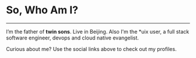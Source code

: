 # So, Who Am I?

----
I’m the father of **twin sons**. Live in Beijing. Also I'm the *uix user, a full stack software engineer, devops and cloud native evangelist.

Curious about me? Use the social links above to check out my profiles.
